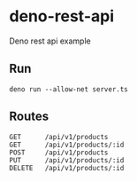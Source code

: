 # deno-rest-api
Deno rest api example

## Run
```
deno run --allow-net server.ts
```

## Routes
```
GET      /api/v1/products
GET      /api/v1/products/:id
POST     /api/v1/products
PUT      /api/v1/products/:id
DELETE   /api/v1/products/:id
